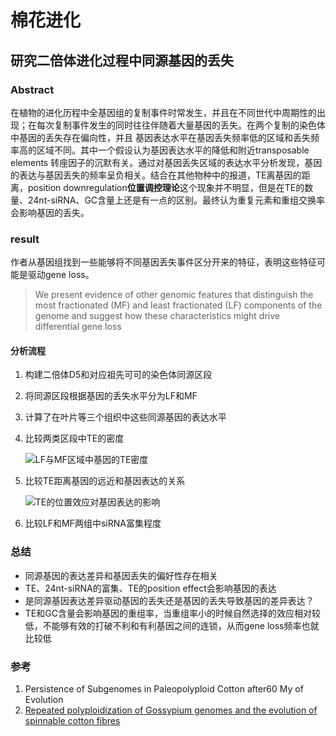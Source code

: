 # 棉花进化



## 研究二倍体进化过程中同源基因的丢失

### Abstract

在植物的进化历程中全基因组的复制事件时常发生，并且在不同世代中周期性的出现；在每次复制事件发生的同时往往伴随着大量基因的丢失。在两个复制的染色体中基因的丢失存在偏向性，并且 基因表达水平在基因丢失频率低的区域和丢失频率高的区域不同。其中一个假设认为基因表达水平的降低和附近transposable elements 转座因子的沉默有关。通过对基因丢失区域的表达水平分析发现，基因的表达与基因丢失的频率呈负相关。结合在其他物种中的报道，TE离基因的距离，position downregulation**位置调控理论**这个现象并不明显，但是在TE的数量、24nt-siRNA、GC含量上还是有一点的区别。最终认为重复元素和重组交换率会影响基因的丢失。

### result

作者从基因组找到一些能够将不同基因丢失事件区分开来的特征，表明这些特征可能是驱动gene loss。

>   We present evidence of other genomic features that distinguish the most fractionated (MF) and least fractionated (LF) components of the genome and suggest how these characteristics might drive differential gene loss  

#### 分析流程

1. 构建二倍体D5和对应祖先可可的染色体同源区段

2. 将同源区段根据基因的丢失水平分为LF和MF

3. 计算了在叶片等三个组织中这些同源基因的表达水平

4. 比较两类区段中TE的密度

   ![LF与MF区域中基因的TE密度](https://oup.silverchair-cdn.com/oup/backfile/Content_public/Journal/mbe/32/4/10.1093_molbev_msv001/2/m_msv001f2p.jpeg?Expires=1577801185&Signature=in5LDEiTplfve8QKnTuVDFtdF3BnXZruNZrL1GtDwbnX41LsA08VzzDXRxHAm8ddnLlIjf7v3CLDHs0agmG0yTKYgpeB7gQQocR6fUhJ4yHQ0jfX6WPkNwweGrgN8AXwvE~x~ze7Q0-zGWCW1k068SeEaB30a2M1S4UVqjteUTJ5sNA76e5~jocLVYnl~QbfXYfdtgBwZvPweBDdr-EfpLhyI5MBADFYtUfNPMkW6~uzEnuaR0I9K~KKs2rFOO0iLhujrI3-Rr5OV5LsR7JY2XH5o4qTTl5oZB1PfALBVu0hoqsGR57vGti7MiJKArAY22djXS83awdWe1WxkAp-jg__&Key-Pair-Id=APKAIE5G5CRDK6RD3PGA)

5. 比较TE距离基因的远近和基因表达的关系

   ![TE的位置效应对基因表达的影响](https://oup.silverchair-cdn.com/oup/backfile/Content_public/Journal/mbe/32/4/10.1093_molbev_msv001/2/m_msv001f4p.jpeg?Expires=1577801185&Signature=FxBqbNR8sfaM4iagam9m3VyF2lHCtzjvtgQodOMwuWEvmsAnm9q2WmMBGtSYMfGKugg3AIheGLASPR4TowD-Y0ByvaM6GlW3m8gVdEpc6DOpglMH0W3L1GK96MJBLAEE2R-Uqn2cuDIhIxFG8DgjX8aZNlRNqg-8Hthl8tPxH2CWhPrxLl1lQ60UNIW~Z~KiP3IdOnuNi1fyykUTPZsXwRQAM4F2USWYYyV-N8uHNNfgqL8rfXSCdMfxY7eX5s9jXPoVyLXZUkxQjcg1-8iJaubjyNvj7cjKLcMaKfN-0gToWwk9l0kvJNH1JSykIJjmGUQJNbYqEJ2Jc3eKMopjJw__&Key-Pair-Id=APKAIE5G5CRDK6RD3PGA)

6. 比较LF和MF两组中siRNA富集程度

### 总结

+ 同源基因的表达差异和基因丢失的偏好性存在相关
+ TE、24nt-siRNA的富集、TE的position effect会影响基因的表达
+ 是同源基因表达差异驱动基因的丢失还是基因的丢失导致基因的差异表达？
+ TE和GC含量会影响基因的重组率，当重组率小的时候自然选择的效应相对较低，不能够有效的打破不利和有利基因之间的连锁，从而gene loss频率也就比较低

### 参考

1. Persistence of Subgenomes in Paleopolyploid Cotton after60 My of Evolution  
2. [Repeated polyploidization of  Gossypium genomes and the evolution of spinnable cotton fibres]( https://www.nature.com/articles/nature11798 )